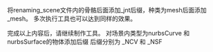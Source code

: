 将renaming_scene文件内的骨骼后面添加_jnt后缀，种类为mesh后面添加_mesh。
多次执行工具也可以达到同样的效果。


完成以上内容后，请继续制作工具。
对场景内类型为nurbsCurve 和 nurbsSurface的物体添加后缀
后缀分别为    _NCV 和 _NSF
